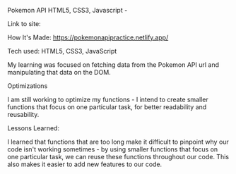 Pokemon API
HTML5, CSS3, Javascript - 

Link to site: 

How It's Made: https://pokemonapipractice.netlify.app/

Tech used: HTML5, CSS3, JavaScript

My learning was focused on fetching data from the Pokemon API url and manipulating that data on the DOM. 

Optimizations

I am still working to optimize my functions - I intend to create smaller functions that focus on one particular task, for better readability and reusability.

Lessons Learned:

I learned that functions that are too long make it difficult to pinpoint why our code isn't working sometimes - by using smaller functions that focus on one particular task, we can reuse these functions throughout our code. This also makes it easier to add new features to our code.